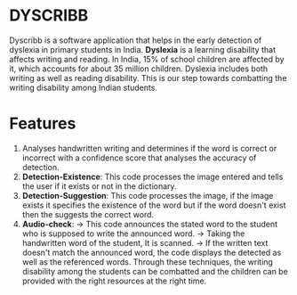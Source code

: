 # DYSCRIBB
Dyscribb is a software application that helps in the early detection of dyslexia in primary students in India. **Dyslexia** is a learning disability that affects writing and reading. In India, 15% of school children are affected by it, which accounts for about 35 million children. Dyslexia includes both writing as well as reading disability. This is our step towards combatting the writing disability among Indian students.

# Features
1. Analyses handwritten writing and determines if the word is correct or incorrect with a confidence score that analyses the accuracy of detection.
2. **Detection-Existence**: This code processes the image entered and tells the user if it exists or not in the dictionary.
3. **Detection-Suggestion**: This code processes the image, if the image exists it specifies the existence of the word but if the word doesn't exist then the suggests the correct word.
4. **Audio-check**:
   -> This code announces the stated word to the student who is supposed to write the announced word.
   -> Taking the handwritten word of the student, It is scanned.
   -> If the written text doesn't match the announced word, the code displays the detected as well as the referenced words.
Through these techniques, the writing disability among the students can be combatted and the children can be provided with the right resources at the right time.
